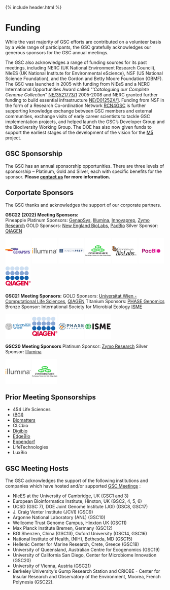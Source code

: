 {% include header.html %}

# Funding

While the vast majority of GSC efforts are contributed on a volunteer basis by a wide range of participants, the GSC gratefully acknowledges our generous sponsors for the GSC annual meetings.

The GSC also acknowledges a range of funding sources for its past meetings, including NERC (UK National Environment Research Council), NIeES (UK National Institute for Environmental eScience), NSF (US National Science Foundation), and the Gordon and Betty Moore Foundation (GBMF).
The GSC was launched in 2005 with funding from NIEeS and a NERC International Opportunities Award called “‘_Cataloguing our Complete Genome Collection_” [NE/3521773/1](http://gotw.nerc.ac.uk/list_full.asp?pcode=NE/D521773/1&cookieConsent=A) 2005-2008 and NERC granted further funding to build essential infrastructure [NE/D01252X/1](http://gotw.nerc.ac.uk/list_full.asp?pcode=NE/D01252X/1&cookieConsent=A). Funding from NSF in the form of a Research Co-ordination Network [RCN4GSC](https://pubmed.ncbi.nlm.nih.gov/21304642/) is further supporting knowledge exchange between GSC members and external communities, exchange visits of early career scientists to tackle GSC implementation projects, and helped launch the GSC’s Developer Group and the Biodiversity Working Group. The DOE has also now given funds to support the earliest stages of the development of the vision for the [M5](https://www.gensc.org/pages/projects/m5-project.html) project.


## GSC Sponsorship

The GSC has an annual sponsorship opportunities. There are three levels of sponsorship – Platinum, Gold and Silver, each with specific benefits for the sponsor. **Please [contact us](https://www.gensc.org/pages/contact.html) for more information.**

## Corportate Sponsors 
The GSC thanks and acknowledges the support of our corporate partners. 

**GSC22 (2022) Meeting Sponsors:**  
Pineapple Platinum Sponsors: [GenapSys](https://genapsys.com), [Illumina](https://www.illumina.com), [Innovaprep](https://www.innovaprep.com), [Zymo Research](https://www.zymoresearch.com)
GOLD Sponsors: [New England BioLabs](https://www.neb.com), [PacBio](https://www.pacb.com)
Silver Sponsor: [QIAGEN](https://www.qiagen.com/)


<a href="https://genapsys.com" target=blank><img style="vertical-align: top" src="../../images/gsc22_sponsor_logos/gsc22_sponsor_Genapsys_logo_with_TM.png" alt="GenapSys logo" width="80" height="80" /></a>
<a href="https://www.illumina.com" target=blank><img style="vertical-align: top" src="../../images/gsc22_sponsor_logos/gsc22_sponsor_Illumina.png" alt="Illumina logo" width="80" height="80" /></a>
<a href="https://www.innovaprep.com" target=blank><img style="vertical-align: top" src="../../images/gsc22_sponsor_logos/gsc22_sponsor_innovaprepLogo.png" alt="Innovaprep logo" width="80" height="80" /></a>
<a href="https://www.zymoresearch.com" target=blank><img style="vertical-align: top" src="../../images/gsc22_sponsor_logos/gsc22_sponsor_ZymoResearch.jpg" alt="Zymo Research logo" width="80" height="80" /></a>
<a href="https://www.neb.com" target=blank><img style="vertical-align: top" src="../../images/gsc22_sponsor_logos/gsc22_sponsor_NEB.png" alt="New England BioLabs logo" width="80" height="80" /></a>
<a href="https://www.pacb.com" target=blank><img style="vertical-align: top" src="../../images/gsc22_sponsor_logos/gsc22_sponsor_logo_pacbio.png" alt="PacBio logo" width="80" height="80" /></a>
<a href="https://www.qiagen.com/" target=blank><img style="vertical-align: top" src="../../images/gsc22_sponsor_logos/gsc22_sponsor_QLogo_30mm_RGB_regist.jpg" alt="QIAGEN logo" width="80" height="80" /></a>


**GSC21 Meeting Sponsors:** 
GOLD Sponsors: [Universitat Wien - Computational Life Sciences](https://lifesciences.univie.ac.at/research/key-research-areas/computational-life-sciences/), [QIAGEN](https://www.qiagen.com/)
Titanium Sponsors: [PHASE Genomics](https://phasegenomics.com)
Bronze Sponsor: International Society for Microbial Ecology [ISME](https://www.isme-microbes.org) 

<a href="https://lifesciences.univie.ac.at/research/key-research-areas/computational-life-sciences/" target=blank><img style="vertical-align: top" src="../../images/gsc22_sponsor_logos/wien_uni_logo.png" alt="Universitat Wien - Computational Life Sciences logo" width="80" height="80" /></a>
<a href="https://www.qiagen.com/" target=blank><img style="vertical-align: top" src="../../images/gsc22_sponsor_logos/gsc22_sponsor_QLogo_30mm_RGB_regist.jpg" alt="QIAGEN logo" width="80" height="80" /></a>
<a href="https://phasegenomics.com" target=blank><img style="vertical-align: top" src="../../images/gsc22_sponsor_logos/phase-genomics-nav-logo.png" alt="PHASE Genomics logo" width="80" height="80" /></a>
<a href="https://www.isme-microbes.org" target=blank><img style="vertical-align: top" src="../../images/gsc22_sponsor_logos/ISME-Logo-Online-GreenBlack.png" alt="ISME logo" width="80" height="80" /></a>

**GSC20 Meeting Sponsors**
Platinum Sponsor: [Zymo Research](https://www.zymoresearch.com)
Silver Sponsor: [Illumina](https://www.illumina.com)

<a href="https://www.illumina.com" target=blank><img style="vertical-align: top" src="../../images/gsc22_sponsor_logos/gsc22_sponsor_Illumina.png" alt="Illumina logo" width="80" height="80" /></a>
<a href="https://www.zymoresearch.com" target=blank><img style="vertical-align: top" src="../../images/gsc22_sponsor_logos/gsc22_sponsor_ZymoResearch.jpg" alt="Zymo Research logo" width="80" height="80" /></a>


## Prior Meeting Sponsorships
- 454 Life Sciences
- [(BGI)](https://www.bgi.com/global/home)
- [Biomatters](https://www.geneious.com/about/)
- CLCbio 
- [Digibio](https://digibio.org)
- [EdgeBio](https://www.edgebio.com)
- [Eppendorf](https://www.eppendorf.com/US-en/)
- LifeTechnologies
- LuxBio



## GSC Meeting Hosts
The GSC acknowledges the support of the following institutions and companies which have hosted and/or supported [GSC Meetings](https://www.gensc.org/pages/meetings.html) : 
 - NIeES at the University of Cambridge, UK (GSC1 and 3)
 - European Bioinformatics Institute, Hinxton, UK (GSC2, 4, 5, 6)
 - UCSD (GSC 7), DOE Joint Genome Institute (JGI) (GSC8, GSC17)
 - J. Craig Venter Institute (JCVI) (GSC9) 
 - Argonne National Laboratory (ANL) (GSC10)
 - Wellcome Trust Genome Campus, Hinxton UK (GSC11) 
 - Max Planck Institute Bremen, Germany (GSC12)
 - BGI Shenzen, China (GSC13), Oxford University (GSC14, GSC16)
 - National Institute of Health, (NIH), Bethesda, MD (GSC15)
 - Hellenic Center for Marine Research, Crete, Greece (GSC18)
 - University of Queensland, Australian Centre for Ecogenomics (GSC19)
 - University of California San Diego, Center for Microbiome Innovation (GSC20)
 - University of Vienna, Austria (GSC21)
 - Berkeley University's Gump Research Station and CRIOBE - Center for Insular Research and Observatory of the Environment, Moorea, French Polynesia (GSC22).  



